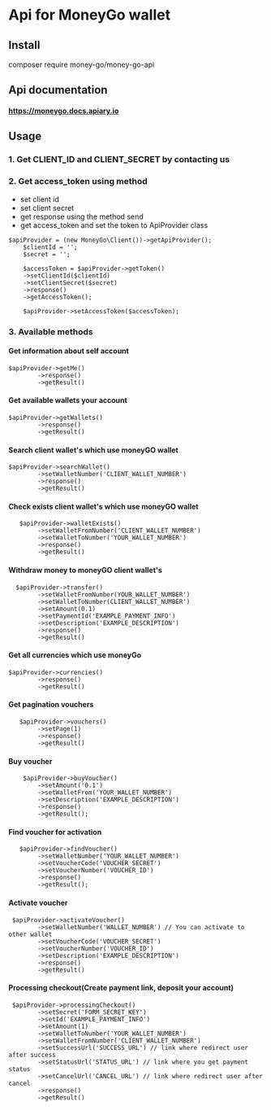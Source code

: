 # Api for MoneyGo wallet

## Install
composer require money-go/money-go-api
## Api documentation

#### https://moneygo.docs.apiary.io

## Usage 

### 1. Get CLIENT_ID and CLIENT_SECRET by contacting us
### 2. Get access_token using method
  - set client id
  - set client secret
  - get response using the method send
  - get access_token and set the token to ApiProvider class 

``` 
$apiProvider = (new MoneyGo\Client())->getApiProvider();
    $clientId = '';
    $secret = '';
    
    $accessToken = $apiProvider->getToken()
    ->setClientId($clientId)
    ->setClientSecret($secret)
    ->response()
    ->getAccessToken();
    
    $apiProvider->setAccessToken($accessToken);    
```
### 3. Available methods
#### Get information about self account
```
$apiProvider->getMe()
        ->response()
        ->getResult()
```
#### Get available wallets your account
```     
$apiProvider->getWallets()
        ->response()
        ->getResult()
```
#### Search client wallet's which use moneyGO wallet
```
$apiProvider->searchWallet()
        ->setWalletNumber('CLIENT_WALLET_NUMBER')
        ->response()
        ->getResult()
```
#### Check exists client wallet's which use moneyGO wallet
```   
   $apiProvider->walletExists()
        ->setWalletFromNumber('CLIENT_WALLET_NUMBER')
        ->setWalletToNumber('YOUR_WALLET_NUMBER')
        ->response()
        ->getResult()
```
#### Withdraw money to moneyGO client wallet's
```  
  $apiProvider->transfer()
        ->setWalletFromNumber(YOUR_WALLET_NUMBER')
        ->setWalletToNumber(CLIENT_WALLET_NUMBER')
        ->setAmount(0.1)
        ->setPaymentId('EXAMPLE_PAYMENT_INFO')
        ->setDescription('EXAMPLE_DESCRIPTION')
        ->response()
        ->getResult()
```
#### Get all currencies which use moneyGo
```
$apiProvider->currencies()
        ->response()
        ->getResult()
```
#### Get pagination vouchers
```   
   $apiProvider->vouchers()
        ->setPage(1)
        ->response()
        ->getResult()
```
#### Buy voucher
```    
    $apiProvider->buyVoucher()
        ->setAmount('0.1')
        ->setWalletFrom('YOUR_WALLET_NUMBER')
        ->setDescription('EXAMPLE_DESCRIPTION')
        ->response()
        ->getResult();
```
#### Find voucher for activation
```   
   $apiProvider->findVoucher()
        ->setWalletNumber('YOUR_WALLET_NUMBER')
        ->setVoucherCode('VOUCHER_SECRET')
        ->setVoucherNumber('VOUCHER_ID')
        ->response()
        ->getResult();
```
#### Activate voucher
``` 
 $apiProvider->activateVoucher()
        ->setWalletNumber('WALLET_NUMBER') // You can activate to other wallet
        ->setVoucherCode('VOUCHER_SECRET')
        ->setVoucherNumber('VOUCHER_ID')
        ->setDescription('EXAMPLE_DESCRIPTION')
        ->response()
        ->getResult()
```
#### Processing checkout(Create payment link, deposit your account)
``` 
 $apiProvider->processingCheckout()
        ->setSecret('FORM_SECRET_KEY')
        ->setId('EXAMPLE_PAYMENT_INFO')
        ->setAmount(1)
        ->setWalletToNumber('YOUR_WALLET_NUMBER')
        ->setWalletFromNumber('CLIENT_WALLET_NUMBER')
        ->setSuccessUrl('SUCCESS_URL') // link where redirect user after success
        ->setStatusUrl('STATUS_URL') // link where you get payment status
        ->setCancelUrl('CANCEL_URL') // link where redirect user after cancel
        ->response()
        ->getResult()
```

